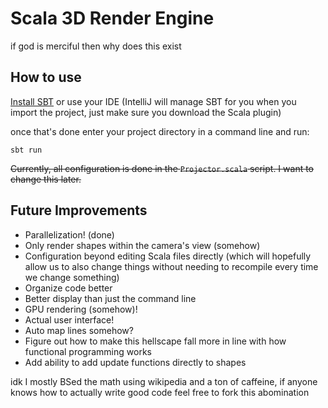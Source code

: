 # Scala 3D Render Engine
if god is merciful then why does this exist

## How to use
[Install SBT](https://www.scala-sbt.org/download.html) or use your IDE (IntelliJ will manage SBT for you when you import
the project, just make sure you download the Scala plugin)

once that's done enter your project directory in a command line and run:

```shell
sbt run
```

~~Currently, all configuration is done in the `Projector.scala` script. I want to change this later.~~

## Future Improvements
 - Parallelization! (done)
 - Only render shapes within the camera's view (somehow)
 - Configuration beyond editing Scala files directly (which will hopefully allow us to also change things without
   needing to recompile every time we change something)
 - Organize code better
 - Better display than just the command line
 - GPU rendering (somehow)!
 - Actual user interface!
 - Auto map lines somehow?
 - Figure out how to make this hellscape fall more in line with how functional programming works
 - Add ability to add update functions directly to shapes

idk I mostly BSed the math using wikipedia and a ton of caffeine, if anyone knows how to actually write good code feel
free to fork this abomination